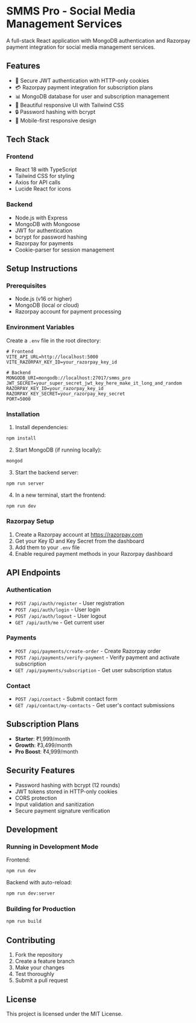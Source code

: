 # SMMS Pro - Social Media Management Services

A full-stack React application with MongoDB authentication and Razorpay payment integration for social media management services.

## Features

- 🔐 Secure JWT authentication with HTTP-only cookies
- 💳 Razorpay payment integration for subscription plans
- 📊 MongoDB database for user and subscription management
- 🎨 Beautiful responsive UI with Tailwind CSS
- 🔒 Password hashing with bcrypt
- 📱 Mobile-first responsive design

## Tech Stack

### Frontend
- React 18 with TypeScript
- Tailwind CSS for styling
- Axios for API calls
- Lucide React for icons

### Backend
- Node.js with Express
- MongoDB with Mongoose
- JWT for authentication
- bcrypt for password hashing
- Razorpay for payments
- Cookie-parser for session management

## Setup Instructions

### Prerequisites
- Node.js (v16 or higher)
- MongoDB (local or cloud)
- Razorpay account for payment processing

### Environment Variables

Create a `.env` file in the root directory:

```env
# Frontend
VITE_API_URL=http://localhost:5000
VITE_RAZORPAY_KEY_ID=your_razorpay_key_id

# Backend
MONGODB_URI=mongodb://localhost:27017/smms_pro
JWT_SECRET=your_super_secret_jwt_key_here_make_it_long_and_random
RAZORPAY_KEY_ID=your_razorpay_key_id
RAZORPAY_KEY_SECRET=your_razorpay_key_secret
PORT=5000
```

### Installation

1. Install dependencies:
```bash
npm install
```

2. Start MongoDB (if running locally):
```bash
mongod
```

3. Start the backend server:
```bash
npm run server
```

4. In a new terminal, start the frontend:
```bash
npm run dev
```

### Razorpay Setup

1. Create a Razorpay account at https://razorpay.com
2. Get your Key ID and Key Secret from the dashboard
3. Add them to your `.env` file
4. Enable required payment methods in your Razorpay dashboard

## API Endpoints

### Authentication
- `POST /api/auth/register` - User registration
- `POST /api/auth/login` - User login
- `POST /api/auth/logout` - User logout
- `GET /api/auth/me` - Get current user

### Payments
- `POST /api/payments/create-order` - Create Razorpay order
- `POST /api/payments/verify-payment` - Verify payment and activate subscription
- `GET /api/payments/subscription` - Get user subscription status

### Contact
- `POST /api/contact` - Submit contact form
- `GET /api/contact/my-contacts` - Get user's contact submissions

## Subscription Plans

- **Starter**: ₹1,999/month
- **Growth**: ₹3,499/month  
- **Pro Boost**: ₹4,999/month

## Security Features

- Password hashing with bcrypt (12 rounds)
- JWT tokens stored in HTTP-only cookies
- CORS protection
- Input validation and sanitization
- Secure payment signature verification

## Development

### Running in Development Mode

Frontend:
```bash
npm run dev
```

Backend with auto-reload:
```bash
npm run dev:server
```

### Building for Production

```bash
npm run build
```

## Contributing

1. Fork the repository
2. Create a feature branch
3. Make your changes
4. Test thoroughly
5. Submit a pull request

## License

This project is licensed under the MIT License.